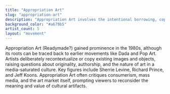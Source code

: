 ```yaml
---
title: "Appropriation Art"
slug: "appropriation-art"
description: "Appropriation Art involves the intentional borrowing, copying, and alteration of pre-existing images and objects."
background_color: "#a679b5"
artist_count: 5
layout: "movement"
---
```


Appropriation Art (Readymade?) gained prominence in the 1980s, although its roots can be traced back to earlier movements like Dada and Pop Art. Artists deliberately recontextualize or copy existing images and objects, raising questions about originality, authorship, and the nature of art in a media-saturated culture. Key figures include Sherrie Levine, Richard Prince, and Jeff Koons. Appropriation Art often critiques consumerism, mass media, and the art market itself, prompting viewers to reconsider the meaning and value of cultural artifacts.

